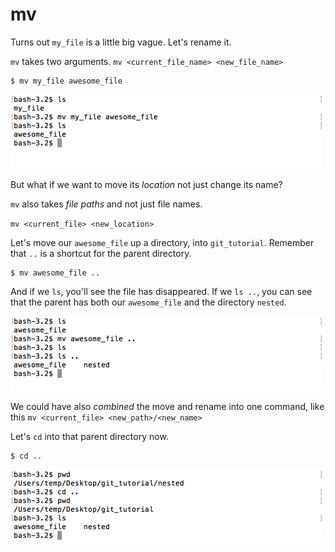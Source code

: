# mv

Turns out `my_file` is a little big vague.  Let's rename it.  

`mv` takes two arguments.  `mv <current_file_name> <new_file_name>`

```
$ mv my_file awesome_file
```

![terminal mv my_file](./images/terminal-mv-my_file.png)

But what if we want to move its _location_ not just change its name?

`mv` also takes _file paths_ and not just file names.

`mv <current_file> <new_location>`

Let's move our `awesome_file` up a directory, into `git_tutorial`.  Remember that `..` is a shortcut for the parent directory.

```
$ mv awesome_file ..
```

And if we `ls`, you'll see the file has disappeared.  If we `ls ..`, you can see that the parent has both our `awesome_file` and the directory `nested`.

![terminal mv awesome_file](./images/terminal-mv-awesome_file.png)

We could have also _combined_ the move and rename into one command, like this `mv <current_file> <new_path>/<new_name>`

Let's `cd` into that parent directory now.

```
$ cd ..
```

![terminal cd ..](./images/terminal-cd-parent.png)
